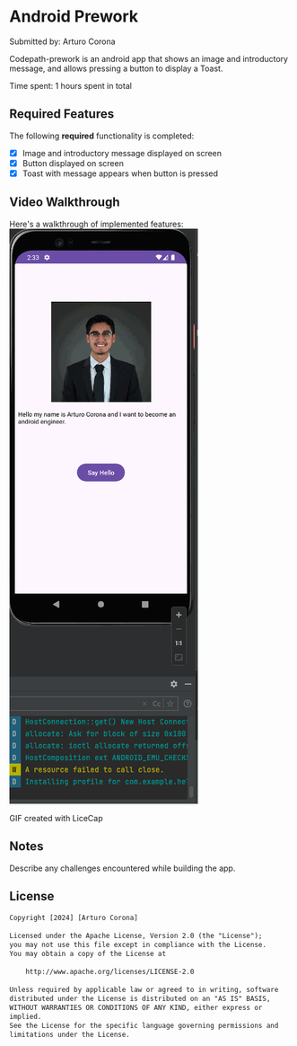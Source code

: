 # Android Prework

Submitted by: Arturo Corona

Codepath-prework is an android app that shows an image and introductory message, and allows pressing a button to display a Toast. 

Time spent: 1 hours spent in total

## Required Features

The following **required** functionality is completed:

* [x] Image and introductory message displayed on screen
* [x] Button displayed on screen
* [x] Toast with message appears when button is pressed 

## Video Walkthrough

Here's a walkthrough of implemented features:
<img src='https://github.com/arty-aj/Codepath-Prework/blob/main/Codepath-prework.gif' title='Video Walkthrough' width='' alt='Video Walkthrough' />

GIF created with LiceCap

## Notes

Describe any challenges encountered while building the app.

## License

    Copyright [2024] [Arturo Corona]

    Licensed under the Apache License, Version 2.0 (the "License");
    you may not use this file except in compliance with the License.
    You may obtain a copy of the License at

        http://www.apache.org/licenses/LICENSE-2.0

    Unless required by applicable law or agreed to in writing, software
    distributed under the License is distributed on an "AS IS" BASIS,
    WITHOUT WARRANTIES OR CONDITIONS OF ANY KIND, either express or implied.
    See the License for the specific language governing permissions and
    limitations under the License.
